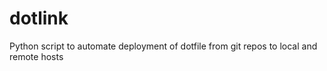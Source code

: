 dotlink
=======

Python script to automate deployment of dotfile from git repos to local and remote hosts
